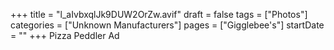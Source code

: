 +++
title = "l_aIvbxqlJk9DUW2OrZw.avif"
draft = false
tags = ["Photos"]
categories = ["Unknown Manufacturers"]
pages = ["Gigglebee's"]
startDate = ""
+++
Pizza Peddler Ad
